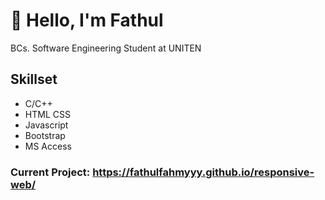 # 👋 Hello, I'm Fathul
BCs. Software Engineering Student at UNITEN

## Skillset

* C/C++
* HTML CSS
* Javascript
* Bootstrap
* MS Access

### Current Project: https://fathulfahmyyy.github.io/responsive-web/
